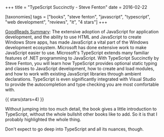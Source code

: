 +++
title = "TypeScript Succinctly - Steve Fenton"
date = 2016-02-22

[taxonomies]
tags = ["books", "steve fenton", "javascript", "typescript", 
"web development", "reviews", "it", "4 stars"]
+++

[GoodReads Summary](https://www.goodreads.com/book/show/18405331-typescript-succinctly):
The extensive adoption of JavaScript for application development, and the
ability to use HTML and JavaScript to create Windows Store apps, has made
JavaScript a vital part of the Windows development ecosystem. Microsoft has
done extensive work to make JavaScript easier to use. Microsoft's TypeScript
extends many familiar features of .NET programming to JavaScript. With
TypeScript Succinctly by Steve Fenton, you will learn how TypeScript provides
optional static typing and classes to JavaScript development, how to create
and load modules, and how to work with existing JavaScript libraries through
ambient declarations. TypeScript is even significantly integrated with Visual
Studio to provide the autocompletion and type checking you are most
comfortable with.

<!-- more -->

{{ stars(stars=4) }}

Without jumping into too much detail, the book gives a little introduction to
TypeScript, without the whole bullshit other books like to add. So it is that
I probably highlighted the whole thing.

Don't expect to go deep into TypeScript and all its nuances, though. 
